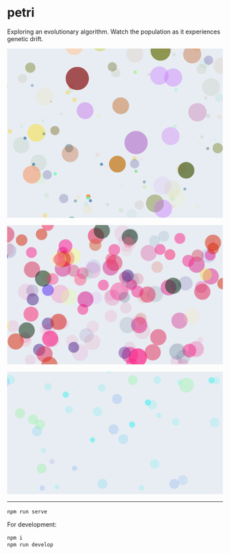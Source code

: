 # petri

Exploring an evolutionary algorithm. Watch the population as it experiences
genetic drift.

![petri](/img/img.png?raw=true "petri")

![petri](/img/img2.png?raw=true "petri")

![petri](/img/img3.png?raw=true "petri")

------

```shell
npm run serve
```

For development:

```shell
npm i
npm run develop
```
